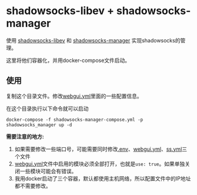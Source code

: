 
# shadowsocks-libev + shadowsocks-manager

使用 [shadowsocks-libev](https://github.com/shadowsocks/shadowsocks-libev) 和 [shadowsocks-manager](https://github.com/shadowsocks/shadowsocks-manager) 实现shadowsocks的管理。

这里将他们容器化，并用docker-compose文件启动。

## 使用

复制这个目录文件。修改[webgui.yml](https://github.com/tyzlmjj/docker-shadowsocks/blob/master/shadowsocks-manager-compose/ssmgr/webgui.yml)里面的一些配置信息。

在这个目录执行以下命令就可以启动

```shell
docker-compose -f shadowsocks-manager-compose.yml -p shadowsocks_manager up -d
```


**需要注意的地方:**
1. 如果需要修改一些端口号，可能需要同时修改[.env](https://github.com/tyzlmjj/docker-shadowsocks/blob/master/shadowsocks-manager-compose/.env)、[webgui.yml](https://github.com/tyzlmjj/docker-shadowsocks/blob/master/shadowsocks-manager-compose/ssmgr/webgui.yml)、[ss.yml](https://github.com/tyzlmjj/docker-shadowsocks/blob/master/shadowsocks-manager-compose/ssmgr/ss.yml)三个文件
2. [webgui.yml](https://github.com/tyzlmjj/docker-shadowsocks/blob/master/shadowsocks-manager-compose/ssmgr/webgui.yml)文件中启用的模块必须全部打开，也就是`use: true`。如果单独关闭一些模块可能会有错误。
3. 我用docker启动了三个容器，默认都使用主机网络，所以配置文件中的IP地址都不需要修改。
